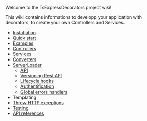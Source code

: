 Welcome to the TsExpressDecorators project wiki! 

This wiki contains informations to developp your application with decorators, to create your own Controllers and Services.
* [Installation](https://github.com/Romakita/ts-express-decorators/wiki/Installation)
* [Quick start](https://github.com/Romakita/ts-express-decorators/wiki/Quick-start)
* [Examples](https://github.com/Romakita/ts-express-decorators/wiki/Examples)
* [Controllers](https://github.com/Romakita/ts-express-decorators/wiki/Controllers)
* [Services](https://github.com/Romakita/ts-express-decorators/wiki/Services)
* [Converters](https://github.com/Romakita/ts-express-decorators/wiki/Converters)
* [ServerLoader](https://github.com/Romakita/ts-express-decorators/wiki/Class:-ServerLoader)
   * [API](https://github.com/Romakita/ts-express-decorators/wiki/Class:-ServerLoader----API)
   * [Versioning Rest API](https://github.com/Romakita/ts-express-decorators/wiki/Class:-ServerLoader-Versioning-Rest-API)
   * [Lifecycle hooks](https://github.com/Romakita/ts-express-decorators/wiki/Class:-ServerLoader---Lifecycle-Hooks)
   * [Authentification](https://github.com/Romakita/ts-express-decorators/wiki/Class:-ServerLoader---Lifecycle-Hooks#serverloaderonauthrequest-response-next-void)
   * [Global errors handlers](https://github.com/Romakita/ts-express-decorators/wiki/Class:-ServerLoader---Lifecycle-Hooks#serverloaderonerrorerror-request-response-next-void)
* Templating
* [Throw HTTP exceptions](https://github.com/Romakita/ts-express-decorators/wiki/Throw-HTTP-Exceptions)
* [Testing](https://github.com/Romakita/ts-express-decorators/wiki/Testing)
* [API references](https://github.com/Romakita/ts-express-decorators/wiki/API-references)